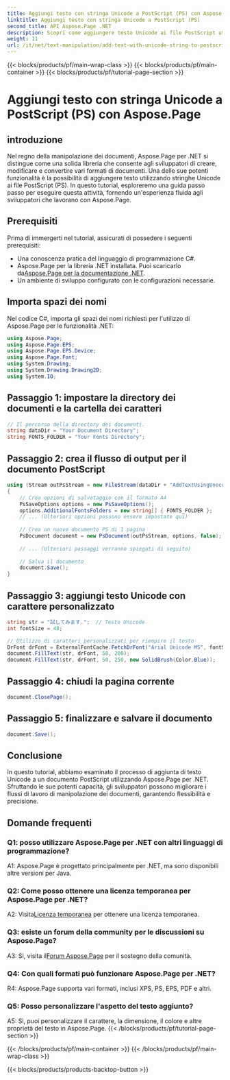 ```yaml
---
title: Aggiungi testo con stringa Unicode a PostScript (PS) con Aspose.Page
linktitle: Aggiungi testo con stringa Unicode a PostScript (PS)
second_title: API Aspose.Page .NET
description: Scopri come aggiungere testo Unicode ai file PostScript utilizzando Aspose.Page per .NET. Migliora la manipolazione dei documenti con facilità.
weight: 11
url: /it/net/text-manipulation/add-text-with-unicode-string-to-postscript-ps/
---
```


{{< blocks/products/pf/main-wrap-class >}}
{{< blocks/products/pf/main-container >}}
{{< blocks/products/pf/tutorial-page-section >}}

# Aggiungi testo con stringa Unicode a PostScript (PS) con Aspose.Page

## introduzione

Nel regno della manipolazione dei documenti, Aspose.Page per .NET si distingue come una solida libreria che consente agli sviluppatori di creare, modificare e convertire vari formati di documenti. Una delle sue potenti funzionalità è la possibilità di aggiungere testo utilizzando stringhe Unicode ai file PostScript (PS). In questo tutorial, esploreremo una guida passo passo per eseguire questa attività, fornendo un'esperienza fluida agli sviluppatori che lavorano con Aspose.Page.

## Prerequisiti

Prima di immergerti nel tutorial, assicurati di possedere i seguenti prerequisiti:

- Una conoscenza pratica del linguaggio di programmazione C#.
-  Aspose.Page per la libreria .NET installata. Puoi scaricarlo da[Aspose.Page per la documentazione .NET](https://reference.aspose.com/page/net/).
- Un ambiente di sviluppo configurato con le configurazioni necessarie.

## Importa spazi dei nomi

Nel codice C#, importa gli spazi dei nomi richiesti per l'utilizzo di Aspose.Page per le funzionalità .NET:

```csharp
using Aspose.Page;
using Aspose.Page.EPS;
using Aspose.Page.EPS.Device;
using Aspose.Page.Font;
using System.Drawing;
using System.Drawing.Drawing2D;
using System.IO;
```

## Passaggio 1: impostare la directory dei documenti e la cartella dei caratteri

```csharp
// Il percorso della directory dei documenti.
string dataDir = "Your Document Directory";
string FONTS_FOLDER = "Your Fonts Directory";
```

## Passaggio 2: crea il flusso di output per il documento PostScript

```csharp
using (Stream outPsStream = new FileStream(dataDir + "AddTextUsingUnocodeString_outPS.ps", FileMode.Create))
{
    // Crea opzioni di salvataggio con il formato A4
    PsSaveOptions options = new PsSaveOptions();
    options.AdditionalFontsFolders = new string[] { FONTS_FOLDER };
    // ... (Ulteriori opzioni possono essere impostate qui)
    
    // Crea un nuovo documento PS di 1 pagina
    PsDocument document = new PsDocument(outPsStream, options, false);
    
    // ... (Ulteriori passaggi verranno spiegati di seguito)
    
    // Salva il documento
    document.Save();
}
```

## Passaggio 3: aggiungi testo Unicode con carattere personalizzato

```csharp
string str = "試してみます.";  // Testo Unicode
int fontSize = 48;

// Utilizzo di caratteri personalizzati per riempire il testo
DrFont drFont = ExternalFontCache.FetchDrFont("Arial Unicode MS", fontSize, FontStyle.Regular);
document.FillText(str, drFont, 50, 200);
document.FillText(str, drFont, 50, 250, new SolidBrush(Color.Blue));
```

## Passaggio 4: chiudi la pagina corrente

```csharp
document.ClosePage();
```

## Passaggio 5: finalizzare e salvare il documento

```csharp
document.Save();
```

## Conclusione

In questo tutorial, abbiamo esaminato il processo di aggiunta di testo Unicode a un documento PostScript utilizzando Aspose.Page per .NET. Sfruttando le sue potenti capacità, gli sviluppatori possono migliorare i flussi di lavoro di manipolazione dei documenti, garantendo flessibilità e precisione.

## Domande frequenti

### Q1: posso utilizzare Aspose.Page per .NET con altri linguaggi di programmazione?

A1: Aspose.Page è progettato principalmente per .NET, ma sono disponibili altre versioni per Java.

### Q2: Come posso ottenere una licenza temporanea per Aspose.Page per .NET?

 A2: Visita[Licenza temporanea](https://purchase.aspose.com/temporary-license/) per ottenere una licenza temporanea.

### Q3: esiste un forum della community per le discussioni su Aspose.Page?

 A3: Sì, visita il[Forum Aspose.Page](https://forum.aspose.com/c/page/39) per il sostegno della comunità.

### Q4: Con quali formati può funzionare Aspose.Page per .NET?

R4: Aspose.Page supporta vari formati, inclusi XPS, PS, EPS, PDF e altri.

### Q5: Posso personalizzare l'aspetto del testo aggiunto?

A5: Sì, puoi personalizzare il carattere, la dimensione, il colore e altre proprietà del testo in Aspose.Page.
{{< /blocks/products/pf/tutorial-page-section >}}

{{< /blocks/products/pf/main-container >}}
{{< /blocks/products/pf/main-wrap-class >}}

{{< blocks/products/products-backtop-button >}}
